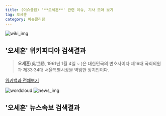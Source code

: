 ```yaml
---
title: (이슈클립) '**오세훈**' 관련 이슈, 기사 모아 보기
tag: 오세훈
category: 이슈클리핑
---
```

![wiki_img](https://user-images.githubusercontent.com/42597476/44503234-41136a80-a6d0-11e8-9071-6fc6418eafe4.png)
## **'**오세훈**'** 위키피디아 검색결과
>**오세훈**(吳世勳, 1961년 1월 4일 ~ )은 대한민국의 변호사이자 제16대 국회의원과 제33·34대 서울특별시장을 역임한 정치인이다.

<a href="https://ko.wikipedia.org/wiki/오세훈" target="_blank">위키백과 전체보기</a>

![wordcloud](https://s3.ap-northeast-2.amazonaws.com/lyrics101-wordcloud/2018-10-03-1538499368.png)
![news_img](https://user-images.githubusercontent.com/42597476/44507050-1206f400-a6e4-11e8-8d98-7ffbfebb353f.png)
## **'**오세훈**'** 뉴스속보 검색결과

